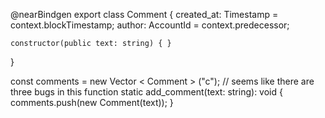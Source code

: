 @nearBindgen
export class Comment {
    created_at: Timestamp = context.blockTimestamp;
    author: AccountId = context.predecessor;

    constructor(public text: string) { }
}

const comments = new Vector < Comment > ("c");
// seems like there are three bugs in this function
static add_comment(text: string): void {
    comments.push(new Comment(text));
}
